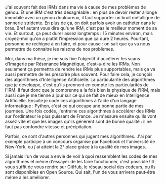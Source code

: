 <!-- !TeX spellcheck = fr-classique -->
<!-- LTeX: language=fr -->
<!-- cSpell: disable -->
<!-- MT180 draft

S'imaginer dans une IRM
C'est long, j'ai mal, c'est inconfortable

Pourtant je sais que ça va me guérir

Def acronyme

Comment faire pour accélérer

Dev algo ML (IA)
Code -> accès aux ordinateurs les plus puissants de France
Je vérifie que les algos vont vite et font des images de bonne qualité

Mais parfois ce sont d'autres personnes qui jugent a ma place dans des concours
Avec un de mes méthode, j'ai atteint la 2eme place d'un concours fb


Fin : mes méthodes sont disponibles en ligne sur GitHub, le Facebook des codeurs : si jamais l'un de vous a envie d'améliorer encore mes méthodes, libre à vous. -->

<!-- Intro: -->
J'ai souvent fait des IRMs dans ma vie à cause de mes problèmes de genou.
Et une IRM c'est très désagréable : en plus de devoir rester allonge immobile avec un genou douloureux, il faut supporter un bruit métallique de sonnerie stridente.
En plus de ça, on doit parfois avoir un cathéter dans le bras.
Bref autant vous dire qu'une IRM, c'est pas le meilleur moment de sa vie.
Et surtout, ça peut durer assez longtemps : 15 minutes environ, mais croyez-moi qu'on a plutôt l'impression que ça dure 2 heures.
Pourtant, personne ne rechigne à en faire, et pour cause : on sait que ça va nous permettre de connaitre les raisons de nos problèmes.

<!-- Content -->
Moi, dans ma thèse, je me suis fixe l'objectif d'accélérer les scans d'Imagerie par Résonance Magnétique, c'est-a-dire les IRMs.
Non seulement ça permettra de rendre les IRMs plus supportables, mais ça va aussi permettre de les prescrire plus souvent.
Pour faire cela, je conçois des algorithmes d'Intelligence Artificielle.
La particularité des algorithmes que je développe, c'est qu'ils prennent en compte les particularités de l'IRM.
Il faut donc que je comprenne a la fois bien la physique de l'IRM, mais aussi que je me tienne a jour sur ce qui se fait de mieux en Intelligence Artificielle.
Ensuite je code ces algorithmes à l'aide d'un langage informatique : Python, c'est ce qui occupe une bonne partie de mes journées.
Une fois codés, j'entraine ces algorithmes à accélérer des IRMs sur l'ordinateur le plus puissant de France.
Je m'assure ensuite qu'ils vont assez vite et que les images qu'ils génèrent sont de bonne qualité : il ne faut pas confondre vitesse et précipitation.

Parfois, ce sont d'autres personnes qui jugent mes algorithmes.
J'ai par exemple participe à un concours organise par Facebook et l'université de New-York, ou j'ai atteint la 2ᵉ place grâce à la qualité de mes images.

<!-- CCL et outro -->
Si jamais l'un de vous a envie de voir à quoi ressemblent les codes de mes algorithmes et même d'essayer de les faire fonctionner, c'est possible !
Il vous suffit de vous rendre sur GitHub, le réseau social des codeurs, ou ils sont disponibles en Open Source.
Qui sait, l'un de vous arrivera peut-être même à les améliorer.